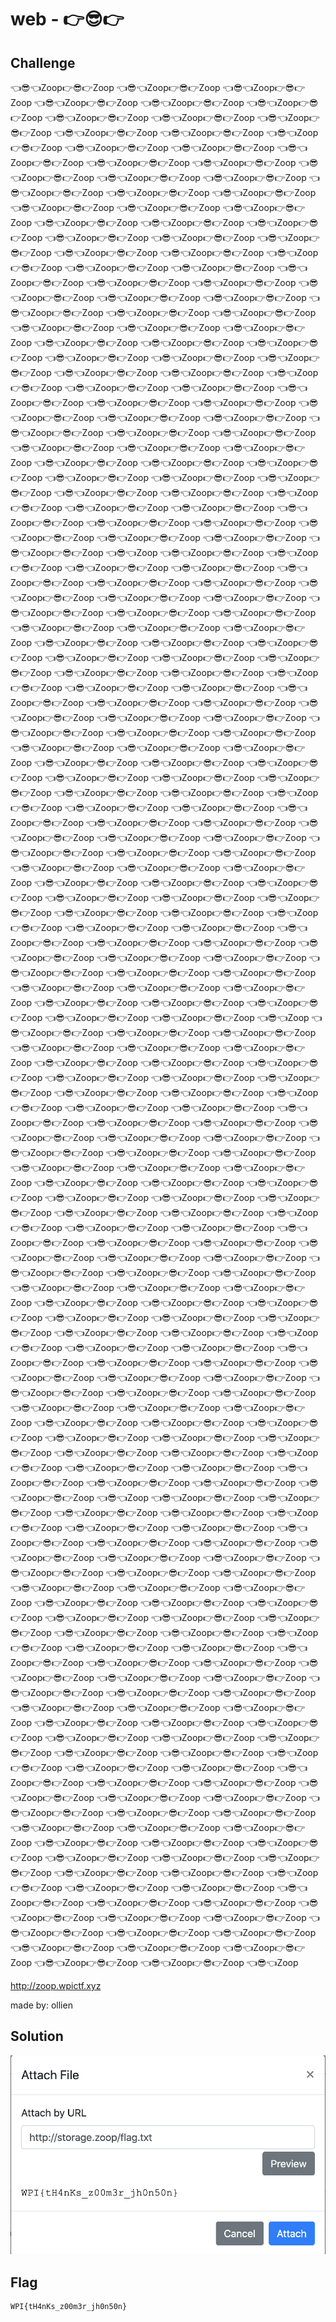 # web - 👉😎👉

## Challenge
👈😎👈Zoop👉😎👉Zoop 👈😎👈Zoop👉😎👉Zoop 👈😎👈Zoop👉😎👉Zoop
👈😎👈Zoop👉😎👉Zoop 👈😎👈Zoop👉😎👉Zoop 👈😎👈Zoop👉😎👉Zoop
👈😎👈Zoop👉😎👉Zoop 👈😎👈Zoop👉😎👉Zoop 👈😎👈Zoop👉😎👉Zoop
👈😎👈Zoop👉😎👉Zoop 👈😎👈Zoop👉😎👉Zoop 👈😎👈Zoop👉😎👉Zoop
👈😎👈Zoop👉😎👉Zoop 👈😎👈Zoop👉😎👉Zoop 👈😎👈Zoop👉😎👉Zoop
👈😎👈Zoop👉😎👉Zoop 👈😎👈Zoop👉😎👉Zoop 👈😎👈Zoop👉😎👉Zoop
👈😎👈Zoop👉😎👉Zoop 👈😎👈Zoop👉😎👉Zoop 👈😎👈Zoop👉😎👉Zoop
👈😎👈Zoop👉😎👉Zoop 👈😎👈Zoop👉😎👉Zoop 👈😎👈Zoop👉😎👉Zoop
👈😎👈Zoop👉😎👉Zoop 👈😎👈Zoop👉😎👉Zoop 👈😎👈Zoop👉😎👉Zoop
👈😎👈Zoop👉😎👉Zoop 👈😎👈Zoop👉😎👉Zoop 👈😎👈Zoop👉😎👉Zoop
👈😎👈Zoop👉😎👉Zoop 👈😎👈Zoop👉😎👉Zoop 👈😎👈Zoop👉😎👉Zoop
👈😎👈Zoop👉😎👉Zoop 👈😎👈Zoop👉😎👉Zoop 👈😎👈Zoop👉😎👉Zoop
👈😎👈Zoop👉😎👉Zoop 👈😎👈Zoop👉😎👉Zoop 👈😎👈Zoop👉😎👉Zoop
👈😎👈Zoop👉😎👉Zoop 👈😎👈Zoop👉😎👉Zoop 👈😎👈Zoop👉😎👉Zoop
👈😎👈Zoop👉😎👉Zoop 👈😎👈Zoop👉😎👉Zoop 👈😎👈Zoop👉😎👉Zoop
👈😎👈Zoop👉😎👉Zoop 👈😎👈Zoop👉😎👉Zoop 👈😎👈Zoop👉😎👉Zoop
👈😎👈Zoop👉😎👉Zoop 👈😎👈Zoop👉😎👉Zoop 👈😎👈Zoop👉😎👉Zoop
👈😎👈Zoop👉😎👉Zoop 👈😎👈Zoop👉😎👉Zoop 👈😎👈Zoop👉😎👉Zoop
👈😎👈Zoop👉😎👉Zoop 👈😎👈Zoop👉😎👉Zoop 👈😎👈Zoop👉😎👉Zoop
👈😎👈Zoop👉😎👉Zoop 👈😎👈Zoop👉😎👉Zoop 👈😎👈Zoop👉😎👉Zoop
👈😎👈Zoop👉😎👉Zoop 👈😎👈Zoop👉😎👉Zoop 👈😎👈Zoop👉😎👉Zoop
👈😎👈Zoop👉😎👉Zoop 👈😎👈Zoop👉😎👉Zoop 👈😎👈Zoop👉😎👉Zoop
👈😎👈Zoop👉😎👉Zoop 👈😎👈Zoop👉😎👉Zoop 👈😎👈Zoop👉😎👉Zoop
👈😎👈Zoop👉😎👉Zoop 👈😎👈Zoop👉😎👉Zoop 👈😎👈Zoop👉😎👉Zoop
👈😎👈Zoop👉😎👉Zoop 👈😎👈Zoop👉😎👉Zoop 👈😎👈Zoop👉😎👉Zoop
👈😎👈Zoop👉😎👉Zoop 👈😎👈Zoop👉😎👉Zoop 👈😎👈Zoop👉😎👉Zoop
👈😎👈Zoop👉😎👉Zoop 👈😎👈Zoop👉😎👉Zoop 👈😎👈Zoop👉😎👉Zoop
👈😎👈Zoop👉😎👉Zoop 👈😎👈Zoop👉😎👉Zoop 👈😎👈Zoop👉😎👉Zoop
👈😎👈Zoop👉😎👉Zoop 👈😎👈Zoop👉😎👉Zoop 👈😎👈Zoop👉😎👉Zoop
👈😎👈Zoop👉😎👉Zoop 👈😎👈Zoop👉😎👉Zoop 👈😎👈Zoop👉😎👉Zoop 👈😎👈Zoop
👈😎👈Zoop👉😎👉Zoop 👈😎👈Zoop👉😎👉Zoop 👈😎👈Zoop👉😎👉Zoop
👈😎👈Zoop👉😎👉Zoop 👈😎👈Zoop👉😎👉Zoop 👈😎👈Zoop👉😎👉Zoop
👈😎👈Zoop👉😎👉Zoop 👈😎👈Zoop👉😎👉Zoop 👈😎👈Zoop👉😎👉Zoop
👈😎👈Zoop👉😎👉Zoop 👈😎👈Zoop👉😎👉Zoop 👈😎👈Zoop👉😎👉Zoop
👈😎👈Zoop👉😎👉Zoop 👈😎👈Zoop👉😎👉Zoop 👈😎👈Zoop👉😎👉Zoop
👈😎👈Zoop👉😎👉Zoop 👈😎👈Zoop👉😎👉Zoop 👈😎👈Zoop👉😎👉Zoop
👈😎👈Zoop👉😎👉Zoop 👈😎👈Zoop👉😎👉Zoop 👈😎👈Zoop👉😎👉Zoop
👈😎👈Zoop👉😎👉Zoop 👈😎👈Zoop👉😎👉Zoop 👈😎👈Zoop👉😎👉Zoop
👈😎👈Zoop👉😎👉Zoop 👈😎👈Zoop👉😎👉Zoop 👈😎👈Zoop👉😎👉Zoop
👈😎👈Zoop👉😎👉Zoop 👈😎👈Zoop👉😎👉Zoop 👈😎👈Zoop👉😎👉Zoop
👈😎👈Zoop👉😎👉Zoop 👈😎👈Zoop👉😎👉Zoop 👈😎👈Zoop👉😎👉Zoop
👈😎👈Zoop👉😎👉Zoop 👈😎👈Zoop👉😎👉Zoop 👈😎👈Zoop👉😎👉Zoop
👈😎👈Zoop👉😎👉Zoop 👈😎👈Zoop👉😎👉Zoop 👈😎👈Zoop👉😎👉Zoop
👈😎👈Zoop👉😎👉Zoop 👈😎👈Zoop👉😎👉Zoop 👈😎👈Zoop👉😎👉Zoop
👈😎👈Zoop👉😎👉Zoop 👈😎👈Zoop👉😎👉Zoop 👈😎👈Zoop👉😎👉Zoop
👈😎👈Zoop👉😎👉Zoop 👈😎👈Zoop👉😎👉Zoop 👈😎👈Zoop👉😎👉Zoop
👈😎👈Zoop👉😎👉Zoop 👈😎👈Zoop👉😎👉Zoop 👈😎👈Zoop👉😎👉Zoop
👈😎👈Zoop👉😎👉Zoop 👈😎👈Zoop👉😎👉Zoop 👈😎👈Zoop👉😎👉Zoop
👈😎👈Zoop👉😎👉Zoop 👈😎👈Zoop👉😎👉Zoop 👈😎👈Zoop👉😎👉Zoop
👈😎👈Zoop👉😎👉Zoop 👈😎👈Zoop👉😎👉Zoop 👈😎👈Zoop👉😎👉Zoop
👈😎👈Zoop👉😎👉Zoop 👈😎👈Zoop👉😎👉Zoop 👈😎👈Zoop👉😎👉Zoop
👈😎👈Zoop👉😎👉Zoop 👈😎👈Zoop👉😎👉Zoop 👈😎👈Zoop👉😎👉Zoop
👈😎👈Zoop👉😎👉Zoop 👈😎👈Zoop👉😎👉Zoop 👈😎👈Zoop👉😎👉Zoop
👈😎👈Zoop👉😎👉Zoop 👈😎👈Zoop👉😎👉Zoop 👈😎👈Zoop👉😎👉Zoop
👈😎👈Zoop👉😎👉Zoop 👈😎👈Zoop👉😎👉Zoop 👈😎👈Zoop👉😎👉Zoop
👈😎👈Zoop👉😎👉Zoop 👈😎👈Zoop👉😎👉Zoop 👈😎👈Zoop👉😎👉Zoop
👈😎👈Zoop👉😎👉Zoop 👈😎👈Zoop👉😎👉Zoop 👈😎👈Zoop👉😎👉Zoop
👈😎👈Zoop👉😎👉Zoop 👈😎👈Zoop👉😎👉Zoop 👈😎👈Zoop👉😎👉Zoop
👈😎👈Zoop👉😎👉Zoop 👈😎👈Zoop👉😎👉Zoop 👈😎👈Zoop👉😎👉Zoop
👈😎👈Zoop👉😎👉Zoop 👈😎👈Zoop👉😎👉Zoop 👈😎👈Zoop👉😎👉Zoop 👈😎👈Zoop
👈😎👈Zoop👉😎👉Zoop 👈😎👈Zoop👉😎👉Zoop 👈😎👈Zoop👉😎👉Zoop
👈😎👈Zoop👉😎👉Zoop 👈😎👈Zoop👉😎👉Zoop 👈😎👈Zoop👉😎👉Zoop
👈😎👈Zoop👉😎👉Zoop 👈😎👈Zoop👉😎👉Zoop 👈😎👈Zoop👉😎👉Zoop
👈😎👈Zoop👉😎👉Zoop 👈😎👈Zoop👉😎👉Zoop 👈😎👈Zoop👉😎👉Zoop
👈😎👈Zoop👉😎👉Zoop 👈😎👈Zoop👉😎👉Zoop 👈😎👈Zoop👉😎👉Zoop
👈😎👈Zoop👉😎👉Zoop 👈😎👈Zoop👉😎👉Zoop 👈😎👈Zoop👉😎👉Zoop
👈😎👈Zoop👉😎👉Zoop 👈😎👈Zoop👉😎👉Zoop 👈😎👈Zoop👉😎👉Zoop
👈😎👈Zoop👉😎👉Zoop 👈😎👈Zoop👉😎👉Zoop 👈😎👈Zoop👉😎👉Zoop
👈😎👈Zoop👉😎👉Zoop 👈😎👈Zoop👉😎👉Zoop 👈😎👈Zoop👉😎👉Zoop
👈😎👈Zoop👉😎👉Zoop 👈😎👈Zoop👉😎👉Zoop 👈😎👈Zoop👉😎👉Zoop
👈😎👈Zoop👉😎👉Zoop 👈😎👈Zoop👉😎👉Zoop 👈😎👈Zoop👉😎👉Zoop
👈😎👈Zoop👉😎👉Zoop 👈😎👈Zoop👉😎👉Zoop 👈😎👈Zoop👉😎👉Zoop
👈😎👈Zoop👉😎👉Zoop 👈😎👈Zoop👉😎👉Zoop 👈😎👈Zoop👉😎👉Zoop
👈😎👈Zoop👉😎👉Zoop 👈😎👈Zoop👉😎👉Zoop 👈😎👈Zoop👉😎👉Zoop
👈😎👈Zoop👉😎👉Zoop 👈😎👈Zoop👉😎👉Zoop 👈😎👈Zoop👉😎👉Zoop
👈😎👈Zoop👉😎👉Zoop 👈😎👈Zoop👉😎👉Zoop 👈😎👈Zoop👉😎👉Zoop
👈😎👈Zoop👉😎👉Zoop 👈😎👈Zoop👉😎👉Zoop 👈😎👈Zoop👉😎👉Zoop
👈😎👈Zoop👉😎👉Zoop 👈😎👈Zoop👉😎👉Zoop 👈😎👈Zoop👉😎👉Zoop
👈😎👈Zoop👉😎👉Zoop 👈😎👈Zoop👉😎👉Zoop 👈😎👈Zoop👉😎👉Zoop
👈😎👈Zoop👉😎👉Zoop 👈😎👈Zoop👉😎👉Zoop 👈😎👈Zoop👉😎👉Zoop
👈😎👈Zoop👉😎👉Zoop 👈😎👈Zoop👉😎👉Zoop 👈😎👈Zoop👉😎👉Zoop
👈😎👈Zoop👉😎👉Zoop 👈😎👈Zoop👉😎👉Zoop 👈😎👈Zoop👉😎👉Zoop
👈😎👈Zoop👉😎👉Zoop 👈😎👈Zoop👉😎👉Zoop 👈😎👈Zoop👉😎👉Zoop
👈😎👈Zoop👉😎👉Zoop 👈😎👈Zoop👉😎👉Zoop 👈😎👈Zoop👉😎👉Zoop
👈😎👈Zoop👉😎👉Zoop 👈😎👈Zoop👉😎👉Zoop 👈😎👈Zoop👉😎👉Zoop
👈😎👈Zoop👉😎👉Zoop 👈😎👈Zoop👉😎👉Zoop 👈😎👈Zoop👉😎👉Zoop
👈😎👈Zoop👉😎👉Zoop 👈😎👈Zoop👉😎👉Zoop 👈😎👈Zoop👉😎👉Zoop
👈😎👈Zoop👉😎👉Zoop 👈😎👈Zoop👉😎👉Zoop 👈😎👈Zoop👉😎👉Zoop
👈😎👈Zoop👉😎👉Zoop 👈😎👈Zoop👉😎👉Zoop 👈😎👈Zoop👉😎👉Zoop
👈😎👈Zoop👉😎👉Zoop 👈😎👈Zoop👉😎👉Zoop 👈😎👈Zoop👉😎👉Zoop 👈😎👈Zoop
👈😎👈Zoop👉😎👉Zoop 👈😎👈Zoop👉😎👉Zoop 👈😎👈Zoop👉😎👉Zoop
👈😎👈Zoop👉😎👉Zoop 👈😎👈Zoop👉😎👉Zoop 👈😎👈Zoop👉😎👉Zoop
👈😎👈Zoop👉😎👉Zoop 👈😎👈Zoop👉😎👉Zoop 👈😎👈Zoop👉😎👉Zoop
👈😎👈Zoop👉😎👉Zoop 👈😎👈Zoop👉😎👉Zoop 👈😎👈Zoop👉😎👉Zoop
👈😎👈Zoop👉😎👉Zoop 👈😎👈Zoop👉😎👉Zoop 👈😎👈Zoop👉😎👉Zoop
👈😎👈Zoop👉😎👉Zoop 👈😎👈Zoop👉😎👉Zoop 👈😎👈Zoop👉😎👉Zoop
👈😎👈Zoop👉😎👉Zoop 👈😎👈Zoop👉😎👉Zoop 👈😎👈Zoop👉😎👉Zoop
👈😎👈Zoop👉😎👉Zoop 👈😎👈Zoop👉😎👉Zoop 👈😎👈Zoop👉😎👉Zoop
👈😎👈Zoop👉😎👉Zoop 👈😎👈Zoop👉😎👉Zoop 👈😎👈Zoop👉😎👉Zoop
👈😎👈Zoop👉😎👉Zoop 👈😎👈Zoop👉😎👉Zoop 👈😎👈Zoop👉😎👉Zoop
👈😎👈Zoop👉😎👉Zoop 👈😎👈Zoop👉😎👉Zoop 👈😎👈Zoop👉😎👉Zoop
👈😎👈Zoop👉😎👉Zoop 👈😎👈Zoop👉😎👉Zoop 👈😎👈Zoop👉😎👉Zoop
👈😎👈Zoop👉😎👉Zoop 👈😎👈Zoop👉😎👉Zoop 👈😎👈Zoop👉😎👉Zoop
👈😎👈Zoop👉😎👉Zoop 👈😎👈Zoop👉😎👉Zoop 👈😎👈Zoop👉😎👉Zoop
👈😎👈Zoop👉😎👉Zoop 👈😎👈Zoop👉😎👉Zoop 👈😎👈Zoop👉😎👉Zoop
👈😎👈Zoop👉😎👉Zoop 👈😎👈Zoop👉😎👉Zoop 👈😎👈Zoop👉😎👉Zoop
👈😎👈Zoop👉😎👉Zoop 👈😎👈Zoop👉😎👉Zoop 👈😎👈Zoop👉😎👉Zoop
👈😎👈Zoop👉😎👉Zoop 👈😎👈Zoop👉😎👉Zoop 👈😎👈Zoop👉😎👉Zoop
👈😎👈Zoop👉😎👉Zoop 👈😎👈Zoop👉😎👉Zoop 👈😎👈Zoop👉😎👉Zoop
👈😎👈Zoop👉😎👉Zoop 👈😎👈Zoop👉😎👉Zoop 👈😎👈Zoop👉😎👉Zoop
👈😎👈Zoop👉😎👉Zoop 👈😎👈Zoop👉😎👉Zoop 👈😎👈Zoop👉😎👉Zoop
👈😎👈Zoop👉😎👉Zoop 👈😎👈Zoop👉😎👉Zoop 👈😎👈Zoop👉😎👉Zoop
👈😎👈Zoop👉😎👉Zoop 👈😎👈Zoop👉😎👉Zoop 👈😎👈Zoop👉😎👉Zoop
👈😎👈Zoop👉😎👉Zoop 👈😎👈Zoop👉😎👉Zoop 👈😎👈Zoop👉😎👉Zoop
👈😎👈Zoop👉😎👉Zoop 👈😎👈Zoop👉😎👉Zoop 👈😎👈Zoop👉😎👉Zoop
👈😎👈Zoop👉😎👉Zoop 👈😎👈Zoop👉😎👉Zoop 👈😎👈Zoop👉😎👉Zoop
👈😎👈Zoop👉😎👉Zoop 👈😎👈Zoop👉😎👉Zoop 👈😎👈Zoop👉😎👉Zoop
👈😎👈Zoop👉😎👉Zoop 👈😎👈Zoop👉😎👉Zoop 👈😎👈Zoop👉😎👉Zoop
👈😎👈Zoop👉😎👉Zoop 👈😎👈Zoop👉😎👉Zoop 👈😎👈Zoop👉😎👉Zoop
👈😎👈Zoop👉😎👉Zoop 👈😎👈Zoop👉😎👉Zoop 👈😎👈Zoop👉😎👉Zoop 👈😎👈Zoop

http://zoop.wpictf.xyz

made by: ollien

## Solution
![screenshot.png](screenshot.png)

## Flag
```
WPI{tH4nKs_z00m3r_jh0n50n}
```
